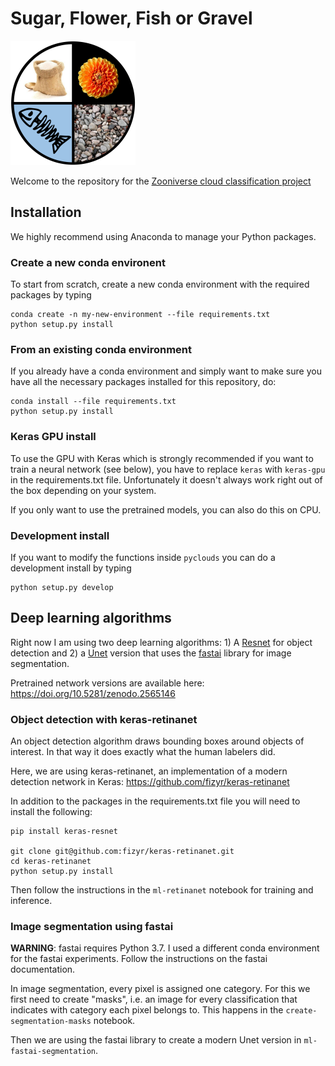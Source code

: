 # Sugar, Flower, Fish or Gravel 

![Logo](https://raw.githubusercontent.com/raspstephan/sugar-flower-fish-or-gravel/master/logo/sffg-small.png)

Welcome to the repository for the [Zooniverse cloud classification project](https://www.zooniverse.org/projects/raspstephan/sugar-flower-fish-or-gravel)

## Installation

We highly recommend using Anaconda to manage your Python packages.

### Create a new conda environent
To start from scratch, create a new conda environment with the required packages by typing
```
conda create -n my-new-environment --file requirements.txt
python setup.py install
```


### From an existing conda environment
If you already have a conda environment and simply want to make sure you have all the necessary packages installed for this repository, do:

```
conda install --file requirements.txt
python setup.py install
```

### Keras GPU install

To use the GPU with Keras which is strongly recommended if you want to train a neural network (see below), you have to replace `keras` with `keras-gpu` in the requirements.txt file. Unfortunately it doesn't always work right out of the box depending on your system.

If you only want to use the pretrained models, you can also do this on CPU.

### Development install
If you want to modify the functions inside `pyclouds` you can do a development install by typing
```
python setup.py develop
```


## Deep learning algorithms

Right now I am using two deep learning algorithms: 1) A [Resnet](https://arxiv.org/abs/1708.02002) for object detection and 2) a [Unet](https://arxiv.org/abs/1505.04597) version that uses the [fastai](https://docs.fast.ai/) library for image segmentation.

Pretrained network versions are available here: https://doi.org/10.5281/zenodo.2565146

### Object detection with keras-retinanet

An object detection algorithm draws bounding boxes around objects of interest. In that way it does exactly what the human labelers did.

Here, we are using keras-retinanet, an implementation of a modern detection network in Keras: https://github.com/fizyr/keras-retinanet

In addition to the packages in the requirements.txt file you will need to install the following:

```
pip install keras-resnet

git clone git@github.com:fizyr/keras-retinanet.git
cd keras-retinanet
python setup.py install
```

Then follow the instructions in the `ml-retinanet` notebook for training and inference.

### Image segmentation using fastai

**WARNING**: fastai requires Python 3.7. I used a different conda environment for the fastai experiments. Follow the instructions on the fastai documentation.

In image segmentation, every pixel is assigned one category. For this we first need to create "masks", i.e. an image for every classification that indicates with category each pixel belongs to. This happens in the `create-segmentation-masks` notebook.

Then we are using the fastai library to create a modern Unet version in `ml-fastai-segmentation`.

